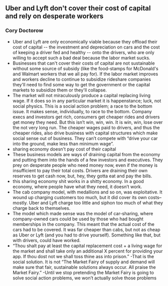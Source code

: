 ## Uber and Lyft don't cover their cost of capital and rely on desperate workers
### Cory Doctorow
- Uber and Lyft are only economically viable because they offload their cost of capital -- the investment and depreciation on cars and the cost of keeping a driver fed and healthy -- onto the drivers, who are only willing to accept such a bad deal because the labor market sucks.
- Businesses that can't cover their costs of capital are not sustainable without some source of subsidy (like the food-stamps for McDonald's and Walmart workers that we all pay for). If the labor market improves and workers decline to continue to subsidize rideshare companies they'll need to find some way to get the government or the capital markets to subsidize them or they'll collapse.
- The market will not miraculously produce a capital replacing living wage. If it does so in any particular market it is happenstance; luck, not social physics. This is a social action problem; a race to the bottom issue. It makes sense, individually, to race to the bottom. Company execs and investors get rich, consumers get cheaper rides and drivers get money they need. But this isn’t win, win, win. It is win, win, lose over the not very long run. The cheaper wages paid to drivers, and thus the cheaper rides, also drive business with capital structures which make social sense out of business. They can’t compete with “drive your car into the ground, make less than minimum wage”.
- sharing economy doesn't pay cost of their capital
- These business models are ways of draining capital from the economy and putting them into the hands of a few investors and executives. They prey on desperate people who need money now, even if the money is insufficient to pay their total costs. Drivers are draining their own reserves to get cash now, but, hey, they gotta eat and pay the bills.
- this sharing economy shit works in a shitty economy. In a good economy, where people have what they need, it doesn’t work.
- The cab company model, with medallions and so on, was exploitative. It wound up charging customers too much, but it did cover its own costs–mostly. Uber and Lyft charge too little and siphon too much of what they charge back to themselves.
- The model which made sense was the model of car-sharing, where company-owned cars could be used by those who had bought memberships in the company. This meant that the actual cost of the cars had to be covered. It was far cheaper than cabs, but not as cheap as Uber or Lyft (and you had to drive yourself). Something like that, but with drivers, could have worked.
- “Thou shalt pay at least the capital replacement cost + a living wage for the market and shall take only an additional X percent for providing your app. If thou dost not we shall toss thine ass into prison.”
-That is the social solution. It is not “The Market Fairy of supply and demand will make sure that fair, sustainable solutions always occur. All praise the Market Fairy.”
-Until we stop pretending the Market Fairy is going to solve social action problems, we won’t actually solve those problems